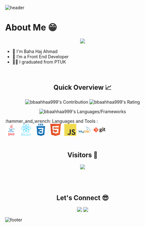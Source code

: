 ![header](https://capsule-render.vercel.app/api?type=waving&color=gradient&height=280&section=header&text=Hi%20there%20%F0%9F%91%8B&fontSize=90)

<h1> About Me 😁 </h1>

<div id="header" align="center">
  <img src="https://media.giphy.com/media/M9gbBd9nbDrOTu1Mqx/giphy.gif" width="100"/>
</div>

- 👋 I'm Baha Haj Ahmad
- 🔭 I’m a Front End Developer
- 👨‍🎓 I graduated from PTUK

</br>

<h2 align="center">Quick Overview 📈</h2>
  
  <p align = "center">
  
 
</p>

<p align = "center">
  <img src = "https://github-readme-stats.vercel.app/api?username=bbaahhaa999&count_private=true&theme=dracula&hide_border=true" alt = "bbaahhaa999's Contribution" width = 400 >
  <img src = "https://github-readme-streak-stats.herokuapp.com?user=bbaahhaa999&count_private=true&theme=dracula&hide_border=true" alt = "bbaahhaa999's Rating" width = 400 >

</p>

<p align = "center">

 <img src = "https://github-readme-stats.vercel.app/api/top-langs?username=bbaahhaa999&show_icons=true&count_private=true&locale=en&layout=compact&langs_count=10&hide_border=true&bg_color=282A36&title_color=DD6387&text_color=fff&icon_color=fff" alt = "bbaahhaa999's Languages/Frameworks" width = 400 />
</p>
:hammer_and_wrench: Languages and Tools :
<div>
  <img src="https://github.com/devicons/devicon/blob/master/icons/java/java-original-wordmark.svg" title="Java" alt="Java" width="40" height="40"/>&nbsp;
  <img src="https://github.com/devicons/devicon/blob/master/icons/react/react-original-wordmark.svg" title="React" alt="React" width="40" height="40"/>&nbsp;
  <img src="https://github.com/devicons/devicon/blob/master/icons/css3/css3-plain-wordmark.svg"  title="CSS3" alt="CSS" width="40" height="40"/>&nbsp;
  <img src="https://github.com/devicons/devicon/blob/master/icons/html5/html5-original.svg" title="HTML5" alt="HTML" width="40" height="40"/>&nbsp;
  <img src="https://github.com/devicons/devicon/blob/master/icons/javascript/javascript-original.svg" title="JavaScript" alt="JavaScript" width="40" height="40"/>&nbsp;
  <img src="https://github.com/devicons/devicon/blob/master/icons/mysql/mysql-original-wordmark.svg" title="MySQL"  alt="MySQL" width="40" height="40"/>&nbsp;
  <img src="https://github.com/devicons/devicon/blob/master/icons/git/git-original-wordmark.svg" title="Git" **alt="Git" width="40" height="40"/>
</div>

<br />
<h2 align="center">Visitors 👀</h2>
<div align="center" >
  <img src="https://profile-counter.glitch.me/bbaahhaa999/count.svg"></img>
</div>

<br /><br />
<h2 align="center">Let's Connect 😎</h2>
<p align="center">
  <a href = "mailto:ba3a2.1999@gmail.com"><img src = "https://img.shields.io/badge/Gmail-D14836?style=for-the-badge&logo=gmail&logoColor=white" height = 30></a>
  <a href = "https://www.linkedin.com/in/baha-hajahmad-b9b759234/"><img src = "https://img.shields.io/badge/LinkedIn-0077B5?style=for-the-badge&logo=linkedin&logoColor=white"     height = 30></a>
 
</p>


![footer](https://capsule-render.vercel.app/api?type=waving&color=gradient&height=150&section=footer)






